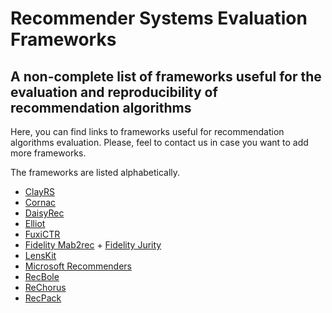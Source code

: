 # Recommender Systems Evaluation Frameworks
## A non-complete list of frameworks useful for the evaluation and reproducibility of recommendation algorithms

Here, you can find links to frameworks useful for recommendation algorithms evaluation. Please, feel to contact us in case you want to add more frameworks.

The frameworks are listed alphabetically.

- [ClayRS](https://github.com/swapUniba/ClayRS)
- [Cornac](https://github.com/caserec/CaseRecommender)
- [DaisyRec](https://github.com/AmazingDD/daisyRec)
- [Elliot](https://github.com/sisinflab/elliot)
- [FuxiCTR](https://github.com/xue-pai/FuxiCTR)
- [Fidelity Mab2rec](https://github.com/fidelity/mab2rec) + [Fidelity Jurity](https://github.com/fidelity/jurity)
- [LensKit](https://github.com/lenskit/lenskit)
- [Microsoft Recommenders](https://github.com/microsoft/recommenders)
- [RecBole](https://github.com/RUCAIBox/RecBole)
- [ReChorus](https://github.com/THUwangcy/ReChorus)
- [RecPack](https://github.com/LienM/recpack)
